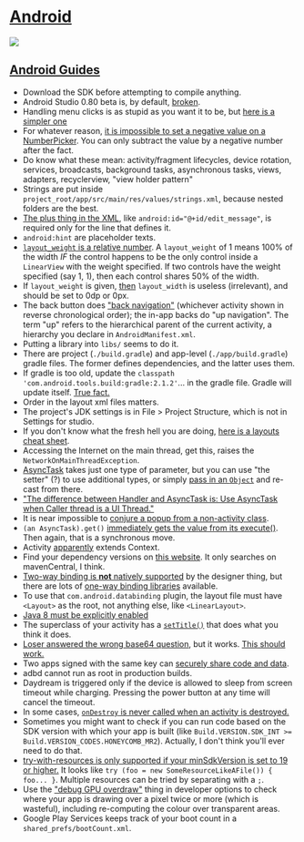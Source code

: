 # [Android](https://www.reddit.com/r/androiddev/comments/3ka9j0/what_to_know_for_a_mobile_developer_interview/)

![](http://i.imgur.com/2q7uebE.jpg)

## [Android Guides](https://github.com/codepath/android_guides/wiki)

* Download the SDK before attempting to compile anything.
* Android Studio 0.80 beta is, by default, [broken](http://stackoverflow.com/questions/24465289/android-studio-failure-install-failed-older-sdk).
* Handling menu clicks is as stupid as you want it to be, but [here is a simpler one](http://stackoverflow.com/a/7480103/1558430)
* For whatever reason, [it is impossible to set a negative value on a NumberPicker](http://stackoverflow.com/questions/20968561/android-numberpicker-negative-values). You can only subtract the value by a negative number after the fact.
* Do know what these mean: activity/fragment lifecycles, device rotation, services, broadcasts, background tasks, asynchronous tasks, views, adapters, recyclerview, "view holder pattern"
* Strings are put inside `project_root/app/src/main/res/values/strings.xml`, because nested folders are the best.
* [The plus thing in the XML](http://developer.android.com/training/basics/firstapp/building-ui.html), like `android:id="@+id/edit_message"`, is required only for the line that defines it.
* `android:hint` are placeholder texts.
* [`layout_weight` is a relative number](http://stackoverflow.com/questions/3995825/what-does-androidlayout-weight-mean). A `layout_weight` of 1 means 100% of the width *IF* the control happens to be the only control inside a `LinearView` with the weight specified. If two controls have the weight specified (say 1, 1), then each control shares 50% of the width.
* If `layout_weight` is given, [then](http://developer.android.com/training/basics/firstapp/building-ui.html) `layout_width` is useless (irrelevant), and should be set to 0dp or 0px.
* The back button does ["back navigation"](http://developer.android.com/design/patterns/navigation.html) (whichever activity shown in reverse chronological order); the in-app backs do "up navigation". The term "up" refers to the hierarchical parent of the current activity, a hierarchy you declare in `AndroidManifest.xml`.
* Putting a library into `libs/` seems to do it.
* There are project (`./build.gradle`) and app-level (`./app/build.gradle`) gradle files. The former defines dependencies, and the latter uses them.
* If gradle is too old, update the `classpath 'com.android.tools.build:gradle:2.1.2'`... in the gradle file. Gradle will update itself. [True fact.](http://stackoverflow.com/questions/17634708/android-studio-upgraded-from-0-1-9-to-0-2-0-causing-gradle-build-errors-now/17648742#17648742)
* Order in the layout xml files matters.
* The project's JDK settings is in File > Project Structure, which is not in Settings for studio.
* If you don't know what the fresh hell you are doing, [here is a layouts cheat sheet](http://labs.udacity.com/images/Layout-Cheat-Sheet.pdf).
* Accessing the Internet on the main thread, get this, raises the `NetworkOnMainThreadException`.
* [AsyncTask](http://stackoverflow.com/questions/3921816/can-i-pass-different-types-of-parameters-to-an-asynctask-in-android) takes just one type of parameter, but you can use "the setter" (?) to use additional types, or simply [pass in an `Object`](http://stackoverflow.com/a/9077177) and re-cast from there.
* ["The difference between Handler and AsyncTask is: Use AsyncTask when Caller thread is a UI Thread."](http://stackoverflow.com/a/9800870)
* It is near impossible to [conjure a popup from a non-activity class](http://stackoverflow.com/a/31221646).
* `(an AsyncTask).get()` [immediately gets the value from its execute()](http://stackoverflow.com/a/10972142). Then again, that is a synchronous move.
* Activity [apparently](http://stackoverflow.com/a/9192916/1558430) extends Context.
* Find your dependency versions on [this website](http://search.maven.org/#search%7Cga%7C1%7Cio.reactivex.rxjava). It only searches on mavenCentral, I think.
* [Two-way binding is **not** natively supported](https://medium.com/@fabioCollini/android-data-binding-f9f9d3afc761#.pfcgcnfo5) by the designer thing, but there are lots of [one-way binding libraries](https://developer.android.com/topic/libraries/data-binding/index.html) available.
* To use that `com.android.databinding` plugin, the layout file must have `<Layout>` as the root, not anything else, like `<LinearLayout>`.
* [Java 8 must be explicitly enabled](http://stackoverflow.com/a/37004259/1558430)
* The superclass of your activity has a [`setTitle()`](http://stackoverflow.com/questions/3975550/android-how-to-change-the-application-title) that does what you think it does.
* [Loser answered the wrong base64 question](http://stackoverflow.com/a/29383697/1558430), but it works. [This should work.](http://stackoverflow.com/a/15683305/1558430)
* Two apps signed with the same key can [securely share code and data](https://developer.android.com/studio/publish/app-signing.html#considerations).
* adbd cannot run as root in production builds.
* Daydream is triggered only if the device is allowed to sleep from screen timeout while charging. Pressing the power button at any time will cancel the timeout.
* In some cases, [`onDestroy` is never called when an activity is destroyed.](https://academy.realm.io/posts/sf-fabien-davos-modern-android-ditching-activities-fragments/)
* Sometimes you might want to check if you can run code based on the SDK version with which your app is built (like `Build.VERSION.SDK_INT >= Build.VERSION_CODES.HONEYCOMB_MR2`). Actually, I don't think you'll ever need to do that.
* [try-with-resources is only supported if your minSdkVersion is set to 19 or higher.](https://stackoverflow.com/a/24290875/1558430) It looks like `try (foo = new SomeResourceLikeAFile()) { foo... }`. Multiple resources can be tried by separating with a `;`.
* Use the ["debug GPU overdraw"](https://www.youtube.com/watch?v=I4MhEx-nck4) thing in developer options to check where your app is drawing over a pixel twice or more (which is wasteful), including re-computing the colour over transparent areas.
* Google Play Services keeps track of your boot count in a `shared_prefs/bootCount.xml`.